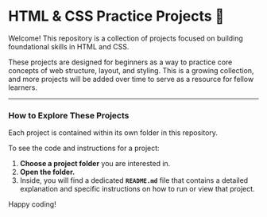 # HTML & CSS Practice Projects 🎨

Welcome! This repository is a collection of projects focused on building foundational skills in HTML and CSS.

These projects are designed for beginners as a way to practice core concepts of web structure, layout, and styling. This is a growing collection, and more projects will be added over time to serve as a resource for fellow learners.

---

### How to Explore These Projects

Each project is contained within its own folder in this repository.

To see the code and instructions for a project:

1.  **Choose a project folder** you are interested in.
2.  **Open the folder.**
3.  Inside, you will find a dedicated **`README.md`** file that contains a detailed explanation and specific instructions on how to run or view that project.

Happy coding!
